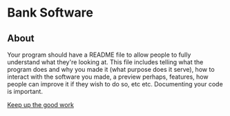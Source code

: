 # Bank Software

## About

Your program should have a README file to allow people to fully understand what they're looking at. This file includes telling what the program does and why you made it (what purpose does it serve), how to interact with the software you made, a preview perhaps, features, how people can improve it if they wish to do so, etc etc. 
Documenting your code is important.

[Keep up the good work](https://content.wepik.com/statics/61737236/STICKERS_MOCKUP-(7)_Mesa-de-trabajo-1.jpg)
